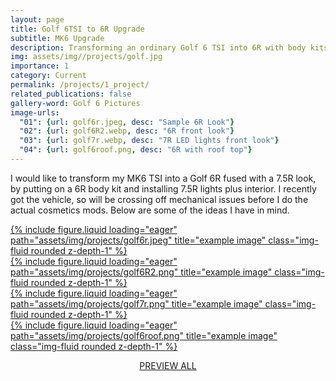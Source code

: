 ```yaml
---
layout: page
title: Golf 6TSI to 6R Upgrade 
subtitle: MK6 Upgrade
description: Transforming an ordinary Golf 6 TSI into 6R with body kits and accessories on the budget. The main focus is on cosmetics first and performance later.
img: assets/img//projects/golf.jpg
importance: 1
category: Current
permalink: /projects/1_project/
related_publications: false
gallery-word: Golf 6 Pictures
image-urls:
  "01": {url: golf6r.jpeg, desc: "Sample 6R Look"}
  "02": {url: golf6R2.webp, desc: "6R front look"}
  "03": {url: golf7r.webp, desc: "7R LED lights front look"}
  "04": {url: golf6roof.png, desc: "6R with roof top"}
---
```


I would like to transform my MK6 TSI into a Golf 6R fused with a 7.5R look, by putting on a 6R body kit and installing 7.5R lights plus interior. I recently got the vehicle, so will be crossing off mechanical issues before I do the actual cosmetics mods. Below are some of the ideas I have in mind.


<div class="row">
    <div class="col-sm mt-3 mt-md-0">
    <a href="../../assets/img/projects/golf6r.jpeg" data-lightbox="golf6">
        {% include figure.liquid loading="eager" path="assets/img/projects/golf6r.jpeg" title="example image" class="img-fluid rounded z-depth-1" %}
        </a>
    </div>
    <div class="col-sm mt-3 mt-md-0">
    <a href="../../assets/img/projects/golf6R2.png" data-lightbox="golf6">
        {% include figure.liquid loading="eager" path="assets/img/projects/golf6R2.png" title="example image" class="img-fluid rounded z-depth-1" %}
        </a>
    </div>
    <div class="col-sm mt-3 mt-md-0">
    <a href="../../assets/img/projects/golf7r.png" data-lightbox="golf6">
        {% include figure.liquid loading="eager" path="assets/img/projects/golf7r.png" title="example image" class="img-fluid rounded z-depth-1" %}
        </a>
    </div>
</div>
<div class="row">
    <div class="col-sm mt-3 mt-md-0">
    <a href="../../assets/img/projects/golf6roof.png" data-lightbox="golf6">
        {% include figure.liquid loading="eager" path="assets/img/projects/golf6roof.png" title="example image" class="img-fluid rounded z-depth-1" %}
        </a>
    </div>
</div>
<p align="center">
<a href="../../assets/img/projects/golf6r.jpeg" data-lightbox="golf6"><i class="fa-solid fa-backward-fast"></i></a>
<a href="../../assets/img/projects/golf6roof.png" data-lightbox="golf6">PREVIEW ALL</a>
<a href="../../assets/img/projects/golf6R2.png" data-lightbox="golf6"></a>
<a href="../../assets/img/projects/golf7r.png" data-lightbox="golf6" align=""><i class="fa-solid fa-forward-fast"></i></a>
</p>
